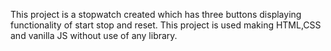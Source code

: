 This project is a stopwatch created which has three buttons displaying functionality of start stop and reset.
This project is used making HTML,CSS and vanilla JS without use of any library.
